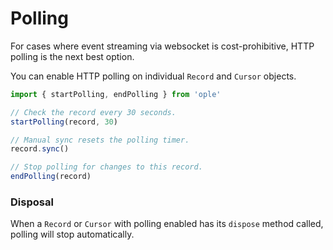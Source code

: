 # Polling

For cases where event streaming via websocket is cost-prohibitive, HTTP polling is the next best option.

You can enable HTTP polling on individual `Record` and `Cursor` objects.

```ts
import { startPolling, endPolling } from 'ople'

// Check the record every 30 seconds.
startPolling(record, 30)

// Manual sync resets the polling timer.
record.sync()

// Stop polling for changes to this record.
endPolling(record)
```

### Disposal

When a `Record` or `Cursor` with polling enabled has its `dispose` method called, polling will stop automatically.

